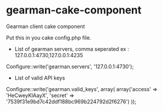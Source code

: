 gearman-cake-component
======================

Gearman client cake component

Put this in you cake config.php file.


 * List of gearman servers, comma seperated ex : 127.0.0.1:4730,127.0.0.1:4235


Configure::write('gearman.servers', '127.0.0.1:4730');


 * List of valid API keys


Configure::write('gearman.valid_keys', array(
  	array('access' => 'HeCweyKlAayX', 'secret' => '7539f31e9bd7c42ddf188bc969b224792d2f6276')
));
